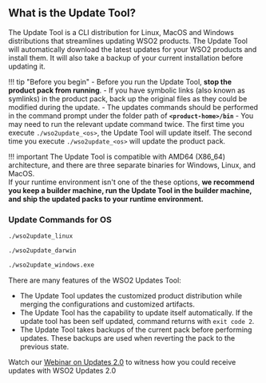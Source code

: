 ## What is the Update Tool?

The Update Tool is a CLI distribution for Linux, MacOS and Windows distributions that streamlines updating WSO2 products. The Update Tool will automatically download the latest updates for your WSO2 products and install them. It will also take a backup of your current installation before updating it.

!!! tip "Before you begin"
    -   Before you run the Update Tool, **stop the product pack from running**.
    -   If you have symbolic links (also known as symlinks) in the product pack, back up the original files as they could be modified during the update.
    -   The updates commands should be performed in the command prompt under the folder path of <strong>`<product-home>/bin`</strong>
    -   You may need to run the relevant update command twice. The first time you execute `./wso2update_<os>`, the Update Tool will update itself. The second time you execute `./wso2update_<os>` will update the product pack. 

!!! important
    The Update Tool is compatible with AMD64 (X86_64) architecture, and there are three separate binaries for Windows, Linux, and MacOS.<br>
    If your runtime environment isn't one of the these options, <strong>we recommend you keep a builder machine, run the Update Tool in the builder machine, and ship the updated packs to your runtime environment.</strong>



### Update Commands for OS

```bash tab='On Linux'
./wso2update_linux 
```

```bash tab='On Mac'
./wso2update_darwin
```

```bash tab='On Windows'
./wso2update_windows.exe
```

There are many features of the WSO2 Updates Tool: 

- The Update Tool updates the customized product distribution while merging the configurations and customized artifacts. 
- The Update Tool has the capability to update itself automatically. If the update tool has been self updated, command 
returns with `exit code 2`.
- The Update Tool takes backups of the current pack before performing updates. These backups are used when reverting the 
pack to the previous state.

Watch our [Webinar on Updates 2.0](https://youtu.be/Z2XeRhzkdpI?t=1050) to witness how you could receive updates with WSO2 Updates 2.0
